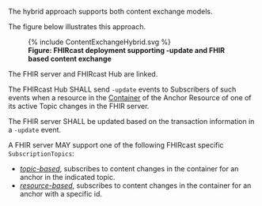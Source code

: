 
The hybrid approach supports both content exchange models.

The figure below illustrates this approach.

<figure>
  {% include ContentExchangeHybrid.svg %}
  <figcaption><b>Figure: FHIRcast deployment supporting -update and FHIR based content exchange</b></figcaption>
</figure>

The FHIR server and FHIRcast Hub are linked.

The FHIRcast Hub SHALL send `-update` events to Subscribers of such events when a resource in the [Container](5_glossary.html) of the Anchor Resource of one of its active Topic changes in the FHIR server.

The FHIR server SHALL be updated based on the transaction information in a `-update` event.

A FHIR server MAY support one of the following FHIRcast specific `SubscriptionTopics`:

* *[topic-based](SubscriptionTopic-FhirCastContainerTopicTopic.html)*, subscribes to content changes in the container for an anchor in the indicated topic.
* *[resource-based](SubscriptionTopic-FhirCastContainerResourceTopic.html)*, subscribes to content changes in the container for an anchor with a specific id.
